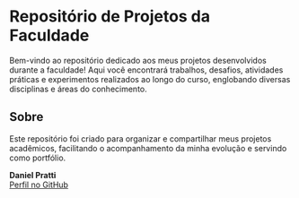 # Repositório de Projetos da Faculdade

Bem-vindo ao repositório dedicado aos meus projetos desenvolvidos durante a faculdade! Aqui você encontrará trabalhos, desafios, atividades práticas e experimentos realizados ao longo do curso, englobando diversas disciplinas e áreas do conhecimento.

## Sobre

Este repositório foi criado para organizar e compartilhar meus projetos acadêmicos, facilitando o acompanhamento da minha evolução e servindo como portfólio.

**Daniel Pratti**  
[Perfil no GitHub](https://github.com/Daniel-Pratti)
